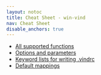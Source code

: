 ```yaml
---
layout: notoc
title: Cheat Sheet - win-vind
nav: Cheat Sheet
disable_anchors: true
---
```


- [All supported functions](functions)
- [Options and parameters](options)
- [Keyword lists for writing .vindrc](keywords)
- [Default mappings](defaults)
